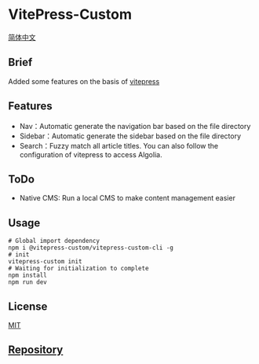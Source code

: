 # VitePress-Custom

[简体中文](./README-zh.md)

## Brief
Added some features on the basis of  [vitepress](https://vitepress.vuejs.org)

## Features

- Nav：Automatic generate the navigation bar based on the file directory
- Sidebar：Automatic generate the sidebar based on the file directory
- Search：Fuzzy match all article titles. You can also follow the configuration of vitepress to access Algolia.

## ToDo

- Native CMS: Run a local CMS to make content management easier

## Usage

```shell
# Global import dependency
npm i @vitepress-custom/vitepress-custom-cli -g
# init
vitepress-custom init
# Waiting for initialization to complete
npm install
npm run dev
```

## License

[MIT](./license)

## [Repository](https://github.com/vitepress-custom/vitepress-custom)
